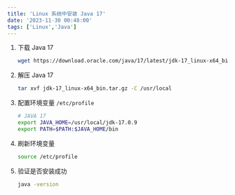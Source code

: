 ```yaml
---
title: 'Linux 系统中安装 Java 17'
date: '2023-11-30 00:48:00'
tags: ['Linux','Java']
---
```


1. 下载  Java 17

   ```bash
   wget https://download.oracle.com/java/17/latest/jdk-17_linux-x64_bin.tar.gz
   ```

2. 解压  Java 17

   ```bash
   tar xvf jdk-17_linux-x64_bin.tar.gz -C /usr/local
   ```

3. 配置环境变量 `/etc/profile`

   ```bash
   # JAVA 17
   export JAVA_HOME=/usr/local/jdk-17.0.9
   export PATH=$PATH:$JAVA_HOME/bin
   ```

4. 刷新环境变量

   ```bash
   source /etc/profile
   ```

5. 验证是否安装成功

   ```bash
   java -version
   ```
